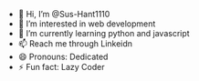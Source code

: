 - 👋 Hi, I’m @Sus-Hant1110
- 👀 I’m interested in web development
- 🌱 I’m currently learning python and javascript
- 📫 Reach me through Linkeidn
- 😄 Pronouns: Dedicated 
- ⚡ Fun fact: Lazy Coder

<!---
Sus-Hant1110/Sus-Hant1110 is a ✨ special ✨ repository because its `README.md` (this file) appears on your GitHub profile.
You can click the Preview link to take a look at your changes.
--->
